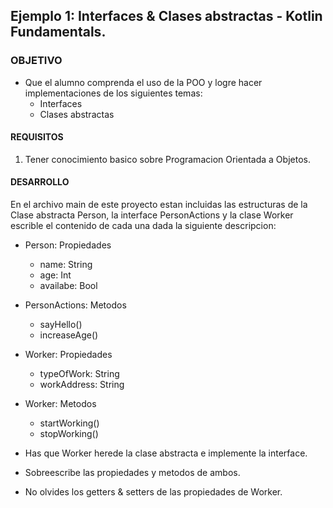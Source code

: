 ## Ejemplo 1: Interfaces & Clases abstractas - Kotlin Fundamentals.

### OBJETIVO 

- Que el alumno comprenda el uso de la POO y logre hacer implementaciones de los siguientes temas:
	- Interfaces
	- Clases abstractas

#### REQUISITOS 

1. Tener conocimiento basico sobre Programacion Orientada a Objetos. 

#### DESARROLLO

En el archivo main de este proyecto estan incluidas las estructuras de la Clase abstracta Person, la interface PersonActions y la clase Worker escrible el contenido de cada una dada la siguiente descripcion:

- Person: Propiedades
	- name: String
	- age: Int
	- availabe: Bool

- PersonActions: Metodos
	- sayHello()
	- increaseAge()

- Worker: Propiedades
	- typeOfWork: String
	- workAddress: String

- Worker: Metodos
	- startWorking()
	- stopWorking()

- Has que Worker herede la clase abstracta e implemente la interface.
- Sobreescribe las propiedades y metodos de ambos.
- No olvides los getters & setters de las propiedades de Worker.
